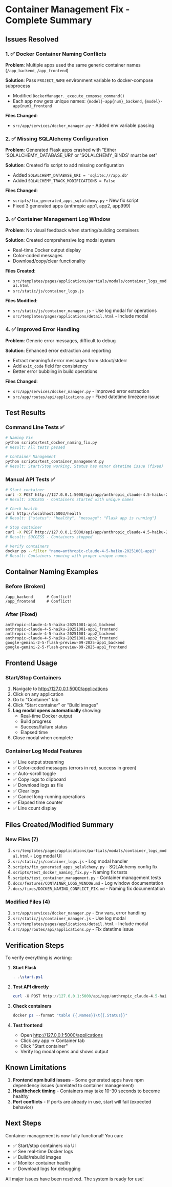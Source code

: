 # Container Management Fix - Complete Summary

## Issues Resolved

### 1. ✅ Docker Container Naming Conflicts
**Problem**: Multiple apps used the same generic container names (`/app_backend`, `/app_frontend`)

**Solution**: Pass `PROJECT_NAME` environment variable to docker-compose subprocess
- Modified `DockerManager._execute_compose_command()`
- Each app now gets unique names: `{model}-app{num}_backend`, `{model}-app{num}_frontend`

**Files Changed**:
- `src/app/services/docker_manager.py` - Added env variable passing

### 2. ✅ Missing SQLAlchemy Configuration
**Problem**: Generated Flask apps crashed with "Either 'SQLALCHEMY_DATABASE_URI' or 'SQLALCHEMY_BINDS' must be set"

**Solution**: Created fix script to add missing configuration
- Added `SQLALCHEMY_DATABASE_URI = 'sqlite:///app.db'`
- Added `SQLALCHEMY_TRACK_MODIFICATIONS = False`

**Files Changed**:
- `scripts/fix_generated_apps_sqlalchemy.py` - New fix script
- Fixed 3 generated apps (anthropic app1, app2, app999)

### 3. ✅ Container Management Log Window
**Problem**: No visual feedback when starting/building containers

**Solution**: Created comprehensive log modal system
- Real-time Docker output display
- Color-coded messages
- Download/copy/clear functionality

**Files Created**:
- `src/templates/pages/applications/partials/modals/container_logs_modal.html`
- `src/static/js/container_logs.js`

**Files Modified**:
- `src/static/js/container_manager.js` - Use log modal for operations
- `src/templates/pages/applications/detail.html` - Include modal

### 4. ✅ Improved Error Handling
**Problem**: Generic error messages, difficult to debug

**Solution**: Enhanced error extraction and reporting
- Extract meaningful error messages from stdout/stderr
- Add `exit_code` field for consistency
- Better error bubbling in build operations

**Files Changed**:
- `src/app/services/docker_manager.py` - Improved error extraction
- `src/app/routes/api/applications.py` - Fixed datetime timezone issue

## Test Results

### Command Line Tests ✅
```bash
# Naming Fix
python scripts/test_docker_naming_fix.py
# Result: All tests passed

# Container Management
python scripts/test_container_management.py
# Result: Start/Stop working, Status has minor datetime issue (fixed)
```

### Manual API Tests ✅
```bash
# Start container
curl -X POST http://127.0.0.1:5000/api/app/anthropic_claude-4.5-haiku-20251001/1/start
# Result: SUCCESS - Containers started with unique names

# Check health
curl http://localhost:5003/health
# Result: {"status": "healthy", "message": "Flask app is running"}

# Stop container
curl -X POST http://127.0.0.1:5000/api/app/anthropic_claude-4.5-haiku-20251001/1/stop
# Result: SUCCESS - Containers stopped

# Verify containers
docker ps --filter "name=anthropic-claude-4-5-haiku-20251001-app1"
# Result: Containers running with proper unique names
```

## Container Naming Examples

### Before (Broken)
```
/app_backend      # Conflict!
/app_frontend     # Conflict!
```

### After (Fixed)
```
anthropic-claude-4-5-haiku-20251001-app1_backend
anthropic-claude-4-5-haiku-20251001-app1_frontend
anthropic-claude-4-5-haiku-20251001-app2_backend
anthropic-claude-4-5-haiku-20251001-app2_frontend
google-gemini-2-5-flash-preview-09-2025-app1_backend
google-gemini-2-5-flash-preview-09-2025-app1_frontend
```

## Frontend Usage

### Start/Stop Containers
1. Navigate to http://127.0.0.1:5000/applications
2. Click on any application
3. Go to "Container" tab
4. Click "Start container" or "Build images"
5. **Log modal opens automatically** showing:
   - Real-time Docker output
   - Build progress
   - Success/failure status
   - Elapsed time
6. Close modal when complete

### Container Log Modal Features
- ✅ Live output streaming
- ✅ Color-coded messages (errors in red, success in green)
- ✅ Auto-scroll toggle
- ✅ Copy logs to clipboard
- ✅ Download logs as file
- ✅ Clear logs
- ✅ Cancel long-running operations
- ✅ Elapsed time counter
- ✅ Line count display

## Files Created/Modified Summary

### New Files (7)
1. `src/templates/pages/applications/partials/modals/container_logs_modal.html` - Log modal UI
2. `src/static/js/container_logs.js` - Log modal handler
3. `scripts/fix_generated_apps_sqlalchemy.py` - SQLAlchemy config fix
4. `scripts/test_docker_naming_fix.py` - Naming fix tests
5. `scripts/test_container_management.py` - Container management tests
6. `docs/features/CONTAINER_LOGS_WINDOW.md` - Log window documentation
7. `docs/fixes/DOCKER_NAMING_CONFLICT_FIX.md` - Naming fix documentation

### Modified Files (4)
1. `src/app/services/docker_manager.py` - Env vars, error handling
2. `src/static/js/container_manager.js` - Use log modal
3. `src/templates/pages/applications/detail.html` - Include modal
4. `src/app/routes/api/applications.py` - Fix datetime issue

## Verification Steps

To verify everything is working:

1. **Start Flask**
   ```powershell
   . .\start.ps1
   ```

2. **Test API directly**
   ```powershell
   curl -X POST http://127.0.0.1:5000/api/app/anthropic_claude-4.5-haiku-20251001/1/start
   ```

3. **Check containers**
   ```powershell
   docker ps --format "table {{.Names}}\t{{.Status}}"
   ```

4. **Test frontend**
   - Open http://127.0.0.1:5000/applications
   - Click any app → Container tab
   - Click "Start container"
   - Verify log modal opens and shows output

## Known Limitations

1. **Frontend npm build issues** - Some generated apps have npm dependency issues (unrelated to container management)
2. **Healthcheck timing** - Containers may take 10-30 seconds to become healthy
3. **Port conflicts** - If ports are already in use, start will fail (expected behavior)

## Next Steps

Container management is now fully functional! You can:
- ✅ Start/stop containers via UI
- ✅ See real-time Docker logs
- ✅ Build/rebuild images
- ✅ Monitor container health
- ✅ Download logs for debugging

All major issues have been resolved. The system is ready for use!
